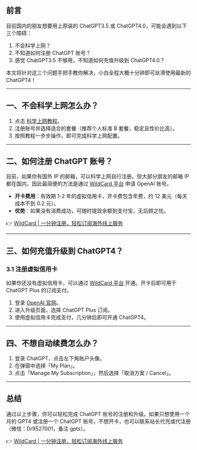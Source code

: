 ## 前言

目前国内的朋友想要用上原装的 ChatGPT3.5 或 ChatGPT4.0，可能会遇到以下三个障碍：

1. 不会科学上网？
2. 不知道如何注册 ChatGPT 账号？
3. 感觉 ChatGPT3.5 不够用，不知道如何充值升级到 ChatGPT4.0？

本文将针对这三个问题手把手教你解决，小白全程大概十分钟即可丝滑使用最新的 ChatGPT4！

---

## 一、不会科学上网怎么办？

1. 点击 [科学上网教程](https://bit.ly/bewildcard)。
2. 注册账号并选择适合的套餐（推荐个人标准 B 套餐，稳定且性价比高）。
3. 按照教程一步步操作，即可完成科学上网配置。

---

## 二、如何注册 ChatGPT 账号？

目前，如果你有国外 IP 的邮箱，可以科学上网自行注册。但大部分朋友的邮箱 IP 都在国内，因此最简便的方法是通过 [WildCard 平台](https://bit.ly/bewildcard) 申请 OpenAI 账号。

- **开卡费用**：有效期 1-2 年的虚拟信用卡，开卡费包含年费，约 12 美元（每天成本不到 0.2 元）。
- **优势**：如果没有消费成功，可随时提现余额到支付宝，无后顾之忧。

👉 [WildCard | 一分钟注册，轻松订阅海外线上服务](https://bit.ly/bewildcard)

---

## 三、如何充值升级到 ChatGPT4？

### 3.1 注册虚拟信用卡

如果你还没有虚拟信用卡，可以通过 [WildCard 平台](https://bit.ly/bewildcard) 开通。开卡后即可用于 ChatGPT Plus 的订阅支付。

1. 登录 [OpenAI 官网](https://chat.openai.com/)。
2. 进入升级页面，选择 ChatGPT Plus 订阅。
3. 使用虚拟信用卡完成支付，几分钟后即可开通 ChatGPT4。

---

## 四、不想自动续费怎么办？

1. 登录 ChatGPT，点击左下角账户头像。
2. 在弹窗中选择「My Plan」。
3. 点击「Manage My Subscription」，然后选择「取消方案 / Cancel」。

---

## 总结

通过以上步骤，你可以轻松完成 ChatGPT 账号的注册和升级。如果只想使用一个月的 GPT4 或注册一个 ChatGPT 账号，不想开卡，也可以联系站长代充或代注册（微信：Dr9527001，备注 gpts）。

👉 [WildCard | 一分钟注册，轻松订阅海外线上服务](https://bit.ly/bewildcard)